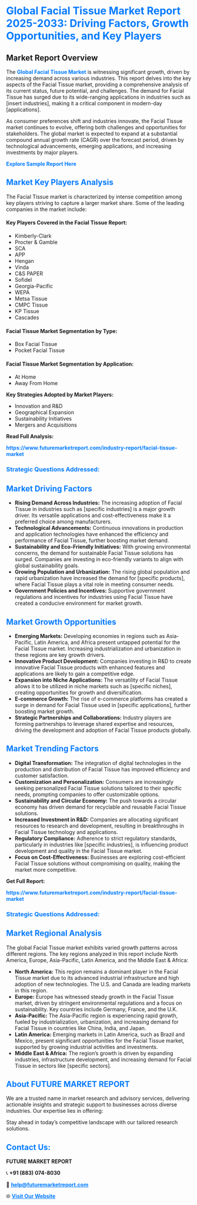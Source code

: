 <h1 style="color: #007BFF;">Global Facial Tissue Market Report 2025-2033: Driving Factors, Growth Opportunities, and Key Players</h1>

<section id="overview">
<h2>Market Report Overview</h2>
<p>The <a href="https://www.futuremarketreport.com/industry-report/facial-tissue-market" style="color: #007BFF; text-decoration: none;"><strong>Global Facial Tissue Market</strong></a> is witnessing significant growth, driven by increasing demand across various industries. This report delves into the key aspects of the Facial Tissue market, providing a comprehensive analysis of its current status, future potential, and challenges. The demand for Facial Tissue has surged due to its wide-ranging applications in industries such as [insert industries], making it a critical component in modern-day [applications].</p>
<p>As consumer preferences shift and industries innovate, the Facial Tissue market continues to evolve, offering both challenges and opportunities for stakeholders. The global market is expected to expand at a substantial compound annual growth rate (CAGR) over the forecast period, driven by technological advancements, emerging applications, and increasing investments by major players.</p>
</section>

<section id="overview">
<p><a href="https://www.futuremarketreport.com/request-sample/reportId=98015" style="color: #007BFF; text-decoration: none;"><strong>Explore Sample Report Here</strong></a></p>
</section>

<section id="key-players">
<h2 style="color: #007BFF;">Market Key Players Analysis</h2>
<p>The Facial Tissue market is characterized by intense competition among key players striving to capture a larger market share. Some of the leading companies in the market include:</p>
<h4>Key Players Covered in the Facial Tissue Report:</h4>
<ul><li>Kimberly-Clark</li><li>Procter &amp; Gamble</li><li>SCA</li><li>APP</li><li>Hengan</li><li>Vinda</li><li>C&amp;S PAPER</li><li>Sofidel</li><li>Georgia-Pacific</li><li>WEPA</li><li>Metsa Tissue</li><li>CMPC Tissue</li><li>KP Tissue</li><li>Cascades</li></ul>
<h4>Facial Tissue Market Segmentation by Type:</h4>
<ul><li>Box Facial Tissue</li><li>Pocket Facial Tissue</li></ul>

<h4>Facial Tissue Market Segmentation by Application:</h4>
<ul><li>At Home</li><li>Away From Home</li></ul>
<p><strong>Key Strategies Adopted by Market Players:</strong></p>
<ul>
<li>Innovation and R&D</li>
<li>Geographical Expansion</li>
<li>Sustainability Initiatives</li>
<li>Mergers and Acquisitions</li>
</ul>
</section>

<section>
<p><strong>Read Full Analysis: </strong></p><a href="https://www.futuremarketreport.com/industry-report/facial-tissue-market" style="color: #007BFF; text-decoration: none;"><strong>https://www.futuremarketreport.com/industry-report/facial-tissue-market</strong></a>
<h3 style="color: #007BFF;">Strategic Questions Addressed:</h3>
</section>

<section id="driving-factors">
<h2 style="color: #007BFF;">Market Driving Factors</h2>
<ul>
<li><strong>Rising Demand Across Industries:</strong> The increasing adoption of Facial Tissue in industries such as [specific industries] is a major growth driver. Its versatile applications and cost-effectiveness make it a preferred choice among manufacturers.</li>
<li><strong>Technological Advancements:</strong> Continuous innovations in production and application technologies have enhanced the efficiency and performance of Facial Tissue, further boosting market demand.</li>
<li><strong>Sustainability and Eco-Friendly Initiatives:</strong> With growing environmental concerns, the demand for sustainable Facial Tissue solutions has surged. Companies are investing in eco-friendly variants to align with global sustainability goals.</li>
<li><strong>Growing Population and Urbanization:</strong> The rising global population and rapid urbanization have increased the demand for [specific products], where Facial Tissue plays a vital role in meeting consumer needs.</li>
<li><strong>Government Policies and Incentives:</strong> Supportive government regulations and incentives for industries using Facial Tissue have created a conducive environment for market growth.</li>
</ul>
</section>

<section id="growth-opportunities">
<h2 style="color: #007BFF;">Market Growth Opportunities</h2>
<ul>
<li><strong>Emerging Markets:</strong> Developing economies in regions such as Asia-Pacific, Latin America, and Africa present untapped potential for the Facial Tissue market. Increasing industrialization and urbanization in these regions are key growth drivers.</li>
<li><strong>Innovative Product Development:</strong> Companies investing in R&D to create innovative Facial Tissue products with enhanced features and applications are likely to gain a competitive edge.</li>
<li><strong>Expansion into Niche Applications:</strong> The versatility of Facial Tissue allows it to be utilized in niche markets such as [specific niches], creating opportunities for growth and diversification.</li>
<li><strong>E-commerce Growth:</strong> The rise of e-commerce platforms has created a surge in demand for Facial Tissue used in [specific applications], further boosting market growth.</li>
<li><strong>Strategic Partnerships and Collaborations:</strong> Industry players are forming partnerships to leverage shared expertise and resources, driving the development and adoption of Facial Tissue products globally.</li>
</ul>
</section>

<section id="trending-factors">
<h2 style="color: #007BFF;">Market Trending Factors</h2>
<ul>
<li><strong>Digital Transformation:</strong> The integration of digital technologies in the production and distribution of Facial Tissue has improved efficiency and customer satisfaction.</li>
<li><strong>Customization and Personalization:</strong> Consumers are increasingly seeking personalized Facial Tissue solutions tailored to their specific needs, prompting companies to offer customizable options.</li>
<li><strong>Sustainability and Circular Economy:</strong> The push towards a circular economy has driven demand for recyclable and reusable Facial Tissue solutions.</li>
<li><strong>Increased Investment in R&D:</strong> Companies are allocating significant resources to research and development, resulting in breakthroughs in Facial Tissue technology and applications.</li>
<li><strong>Regulatory Compliance:</strong> Adherence to strict regulatory standards, particularly in industries like [specific industries], is influencing product development and quality in the Facial Tissue market.</li>
<li><strong>Focus on Cost-Effectiveness:</strong> Businesses are exploring cost-efficient Facial Tissue solutions without compromising on quality, making the market more competitive.</li>
</ul>
</section>

<section>
<p><strong>Get Full Report: </strong></p><a href="https://www.futuremarketreport.com/industry-report/facial-tissue-market" style="color: #007BFF; text-decoration: none;"><strong>https://www.futuremarketreport.com/industry-report/facial-tissue-market</strong></a>
<h3 style="color: #007BFF;">Strategic Questions Addressed:</h3>
</section>


<section id="regional-analysis">
<h2 style="color: #007BFF;">Market Regional Analysis</h2>
<p>The global Facial Tissue market exhibits varied growth patterns across different regions. The key regions analyzed in this report include North America, Europe, Asia-Pacific, Latin America, and the Middle East & Africa:</p>
<ul>
<li><strong>North America:</strong> This region remains a dominant player in the Facial Tissue market due to its advanced industrial infrastructure and high adoption of new technologies. The U.S. and Canada are leading markets in this region.</li>
<li><strong>Europe:</strong> Europe has witnessed steady growth in the Facial Tissue market, driven by stringent environmental regulations and a focus on sustainability. Key countries include Germany, France, and the U.K.</li>
<li><strong>Asia-Pacific:</strong> The Asia-Pacific region is experiencing rapid growth, fueled by industrialization, urbanization, and increasing demand for Facial Tissue in countries like China, India, and Japan.</li>
<li><strong>Latin America:</strong> Emerging markets in Latin America, such as Brazil and Mexico, present significant opportunities for the Facial Tissue market, supported by growing industrial activities and investments.</li>
<li><strong>Middle East & Africa:</strong> The region’s growth is driven by expanding industries, infrastructure development, and increasing demand for Facial Tissue in sectors like [specific sectors].</li>
</ul>
</section>

<footer>
<h2 style="color: #007BFF;">About FUTURE MARKET REPORT</h2>
<p>We are a trusted name in market research and advisory services, delivering actionable insights and strategic support to businesses across diverse industries. Our expertise lies in offering:</p>

<p>Stay ahead in today’s competitive landscape with our tailored research solutions.</p>

<h2 style="color: #007BFF;">Contact Us:</h2>
<p><strong>FUTURE MARKET REPORT</strong></p>
<p>📞 <strong>+91 (883) 074-8030</strong></p>
<p>📧 <strong><a href="mailto:help@futuremarketreport.com" style="color: #007BFF;">help@futuremarketreport.com</a></strong></p>
<p>🌐 <strong><a href="https://www.futuremarketreport.com/" style="color: #007BFF;">Visit Our Website</a></strong></p>
</footer>